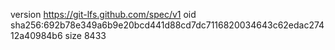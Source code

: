version https://git-lfs.github.com/spec/v1
oid sha256:692b78e349a6b9e20bcd441d88cd7dc7116820034643c62edac27412a40984b6
size 8433
